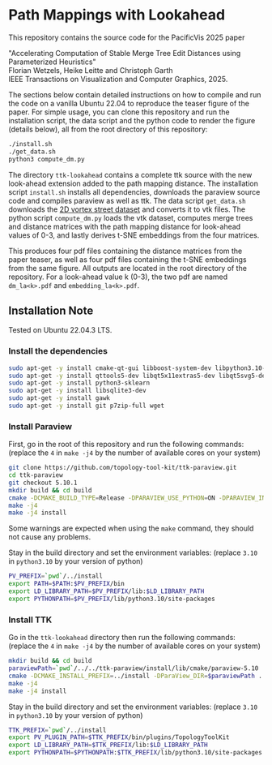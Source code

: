 # Path Mappings with Lookahead

This repository contains the source code for the PacificVis 2025 paper

"Accelerating Computation of Stable Merge Tree Edit Distances using Parameterized Heuristics"  
Florian Wetzels, Heike Leitte and Christoph Garth  
IEEE Transactions on Visualization and Computer Graphics, 2025.  
<!---[Link to paper]()-->

The sections below contain detailed instructions on how to compile and run the code on a vanilla Ubuntu 22.04 to reproduce the teaser figure of the paper.
For simple usage, you can clone this repository and run the installation script, the data script and the python code to render the figure (details below), all from the root directory of this repository:

```bash
./install.sh
./get_data.sh
python3 compute_dm.py
```

The directory `ttk-lookahead` contains a complete ttk source with the new look-ahead extension added to the path mapping distance.
The installation script `install.sh` installs all dependencies, downloads the paraview source code and compiles paraview as well as ttk.
The data script `get_data.sh` downloads the [2D vortex street dataset](https://www.csc.kth.se/~weinkauf/notes/cylinder2d.html) and converts it to vtk files.
The python script `compute_dm.py` loads the vtk dataset, computes merge trees and distance matrices with the path mapping distance for look-ahead values of 0-3, and lastly derives t-SNE embeddings from the four matrices.

This produces four pdf files containing the distance matrices from the paper teaser, as well as four pdf files containing the t-SNE embeddings from the same figure.
All outputs are located in the root directory of the repository.
For a look-ahead value k (0-3), the two pdf are named `dm_la<k>.pdf` and `embedding_la<k>.pdf`.

## Installation Note

Tested on Ubuntu 22.04.3 LTS.

### Install the dependencies

```bash
sudo apt-get -y install cmake-qt-gui libboost-system-dev libpython3.10-dev libxt-dev libxcursor-dev libopengl-dev
sudo apt-get -y install qttools5-dev libqt5x11extras5-dev libqt5svg5-dev qtxmlpatterns5-dev-tools 
sudo apt-get -y install python3-sklearn 
sudo apt-get -y install libsqlite3-dev 
sudo apt-get -y install gawk
sudo apt-get -y install git p7zip-full wget
```

### Install Paraview

First, go in the root of this repository and run the following commands:
(replace the `4` in `make -j4` by the number of available cores on your system)

```bash
git clone https://github.com/topology-tool-kit/ttk-paraview.git
cd ttk-paraview
git checkout 5.10.1
mkdir build && cd build
cmake -DCMAKE_BUILD_TYPE=Release -DPARAVIEW_USE_PYTHON=ON -DPARAVIEW_INSTALL_DEVELOPMENT_FILES=ON -DCMAKE_INSTALL_PREFIX=../install ..
make -j4
make -j4 install
```

Some warnings are expected when using the `make` command, they should not cause any problems.

Stay in the build directory and set the environment variables:
(replace `3.10` in `python3.10` by your version of python)

```bash
PV_PREFIX=`pwd`/../install
export PATH=$PATH:$PV_PREFIX/bin
export LD_LIBRARY_PATH=$PV_PREFIX/lib:$LD_LIBRARY_PATH
export PYTHONPATH=$PV_PREFIX/lib/python3.10/site-packages
```

### Install TTK

Go in the `ttk-lookahead` directory then run the following commands:
(replace the `4` in `make -j4` by the number of available cores on your system)

```bash
mkdir build && cd build
paraviewPath=`pwd`/../../ttk-paraview/install/lib/cmake/paraview-5.10
cmake -DCMAKE_INSTALL_PREFIX=../install -DParaView_DIR=$paraviewPath ..
make -j4
make -j4 install
```

Stay in the build directory and set the environment variables:
(replace `3.10` in `python3.10` by your version of python)

```bash
TTK_PREFIX=`pwd`/../install
export PV_PLUGIN_PATH=$TTK_PREFIX/bin/plugins/TopologyToolKit
export LD_LIBRARY_PATH=$TTK_PREFIX/lib:$LD_LIBRARY_PATH
export PYTHONPATH=$PYTHONPATH:$TTK_PREFIX/lib/python3.10/site-packages
```
